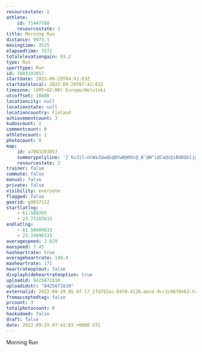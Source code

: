 ```yaml
---
resourcestate: 2
athlete:
    id: 71447788
    resourcestate: 1
title: Morning Run
distance: 9973.1
movingtime: 3525
elapsedtime: 3571
totalelevationgain: 93.2
type: Run
sporttype: Run
id: 7883283857
startdate: 2022-09-29T04:41:03Z
startdatelocal: 2022-09-29T07:41:03Z
timezone: (GMT+02:00) Europe/Helsinki
utcoffset: 10800
locationcity: null
locationstate: null
locationcountry: Finland
achievementcount: 3
kudoscount: 2
commentcount: 0
athletecount: 1
photocount: 0
map:
    id: a7883283857
    summarypolyline: '}`kvJil~oCWaJUwAEqBYwB@KOc@_B`@W^i@Ca@c@iBmDQG[j@i@`@cA@kAhAi@fA[rBWt@[Pw@y@u@rAIUc@g@M]QqAGu@CeAEE_@V[b@c@LQAyAkAQUQg@[aCe@iAOs@O_E@sDE_DJgA?]RmDF[Xk@PcAFuBKkCc@yFJcBMkCAiBM{AMiG?]Jw@@uAXeDCs@YmCDoBEcAX_AV}Ad@mEDiBEuCXqABiDL_DToBG}@DuAAo@B}@Ey@DwAKqBKo@@q@N}DP_ANaBVwABg@EkAFoAKiAE{CF{AAyAQgBYcBMsAQy@QiC[iA?c@Es@UkAG{@u@gEEgAYsBIyAMu@?{@KGeATs@Cg@^e@NkBY[Ps@m@c@_AcA}Aw@{BKm@Q[M_AKkBCoAKq@O}BG{CAmCDq@E}A[iDSuAUgAI?MRGIYwB@SMe@a@Da@d@S\YjAUdCm@nCQb@Kp@u@lAUnBDdAEPaAvAYTcA`BSj@m@t@KZQpADbBGn@@z@JzAb@`BXjBNf@NrAh@fBHlBG|CNtB?bAFj@Nd@XFLRH~@Rj@Nx@Rb@H\HvC?p@KnAAhAP`A`@hARFb@_@FHM^k@`AO~@]\CPXd@Jj@NL`@DFJo@GMo@IO]NMT{@xEE~@Qd@S~Bc@pC@tD[rCKtBNp@JRR|A\^NbBATWpA]|@SXd@tC?j@D`@`@vAXj@VrBNd@`AfAHRt@d@Jj@t@hBb@bB\|AJhAL`G\`B\bALz@`@x@X\jAXrA]Om@Eo@@y@PcB?}BJaBAgAFuB@wDFs@Ao@LmA?_AWkHDk@@eAFe@b@k@fB_BVc@b@Y`DZv@lAlATbA^j@`APj@\lBCjCk@zEKfBY|AIzDV~FInDF`AA^Fj@?|BFr@CdGHlBA`AObB`@`MKpBSh@]xBUvF?bAGtAC~CB~@Lb@BvAXzAJJV?XXRb@Jl@Pd@fBJ^fAPhARz@TZN`@R`AN~A`A`Fj@hEH\`@pC`AzDFd@LR@\Gr@CLKEs@{Ai@qBKs@T_GHQCKJg@jAaCNGEJf@aADs@VoAPk@TUPBf@r@zABHPF`@JZx@tAb@z@?XKbB@VJ^JvDNpAEfDZJXl@zADnC}@BRHxDa@`CNd@EZJdAVT~AG'
    resourcestate: 2
trainer: false
commute: false
manual: false
private: false
visibility: everyone
flagged: false
gearid: g9037112
startlatlng:
    - 61.500765
    - 23.75103833
endlatlng:
    - 61.50009833
    - 23.74890333
averagespeed: 2.829
maxspeed: 7.45
hasheartrate: true
averageheartrate: 148.4
maxheartrate: 171
heartrateoptout: false
displayhideheartrateoption: true
uploadid: 8425671810
uploadidstr: "8425671810"
externalid: 2022-09-29_05-47-17_1fd792ac-6470-4126-aecd-9cc2c9670e63.tcx
fromacceptedtag: false
prcount: 3
totalphotocount: 0
haskudoed: false
draft: false
date: 2022-09-29 07:41:03 +0000 UTC
---
```

Morning Run